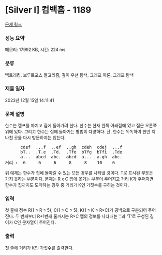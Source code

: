 # [Silver I] 컴백홈 - 1189 

[문제 링크](https://www.acmicpc.net/problem/1189) 

### 성능 요약

메모리: 17992 KB, 시간: 224 ms

### 분류

백트래킹, 브루트포스 알고리즘, 깊이 우선 탐색, 그래프 이론, 그래프 탐색

### 제출 일자

2023년 12월 15일 14:11:41

### 문제 설명

<p>한수는 캠프를 마치고 집에 돌아가려 한다. 한수는 현재 왼쪽 아래점에 있고 집은 오른쪽 위에 있다. 그리고 한수는 집에 돌아가는 방법이 다양하다. 단, 한수는 똑똑하여 한번 지나친 곳을 다시 방문하지는 않는다.</p>

<pre>      cdef  ...f  ..ef  ..gh  cdeh  cdej  ...f 
      bT..  .T.e  .Td.  .Tfe  bTfg  bTfi  .Tde 
      a...  abcd  abc.  abcd  a...  a.gh  abc. 
거리 :  6     6     6     8     8    10    6</pre>

<p>위 예제는 한수가 집에 돌아갈 수 있는 모든 경우를 나타낸 것이다. T로 표시된 부분은 가지 못하는 부분이다. 문제는 R x C 맵에 못가는 부분이 주어지고 거리 K가 주어지면 한수가 집까지도 도착하는 경우 중 거리가 K인 가짓수를 구하는 것이다.</p>

### 입력 

 <p>첫 줄에 정수 R(1 ≤ R ≤ 5), C(1 ≤ C ≤ 5), K(1 ≤ K ≤ R×C)가 공백으로 구분되어 주어진다. 두 번째부터 R+1번째 줄까지는 R×C 맵의 정보를 나타내는 '.'과 'T'로 구성된 길이가 C인 문자열이 주어진다.</p>

### 출력 

 <p>첫 줄에 거리가 K인 가짓수를 출력한다.</p>

